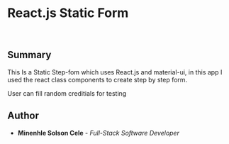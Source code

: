 # React.js Static Form

<br>

## Summary

This Is a Static Step-fom which uses React.js and material-ui, in this app I used the react class components to create step by step form. 

User can fill random creditials for testing

## Author

* **Minenhle Solson Cele** - *Full-Stack Software Developer*
